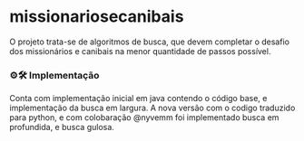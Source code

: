# missionariosecanibais
O projeto trata-se de algoritmos de busca, que devem completar o desafio dos missionários e canibais na menor quantidade de passos possível.

### :gear::hammer_and_wrench: Implementação
Conta com implementação inicial em java contendo o código base, e implementação da busca em largura.
A nova versão com o codigo traduzido para python, e com colobaração @nyvemm foi implementado busca em profundida, e busca gulosa.
